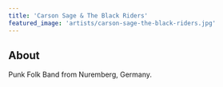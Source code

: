 ```yaml
---
title: 'Carson Sage & The Black Riders'
featured_image: 'artists/carson-sage-the-black-riders.jpg'
---
```


## About

Punk Folk Band from Nuremberg, Germany.
